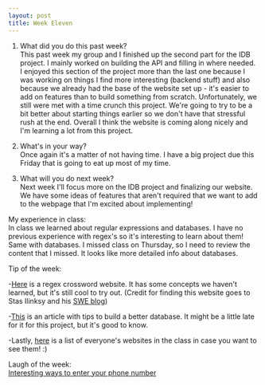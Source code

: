 ```yaml
---
layout: post
title: Week Eleven
---
```


1. What did you do this past week?  
	This past week my group and I finished up the second part for the IDB project. I mainly worked on building the API and filling in where needed. I enjoyed this section of the project more than the last one because I was working on things I find more interesting (backend stuff) and also because we already had the base of the website set up - it's easier to add on features than to build something from scratch. Unfortunately, we still were met with a time crunch this project. We're going to try to be a bit better about starting things earlier so we don't have that stressful rush at the end. Overall I think the website is coming along nicely and I'm learning a lot from this project. 

2. What's in your way?  
	Once again it's a matter of not having time. I have a big project due this Friday that is going to eat up most of my time.

3. What will you do next week?  
	Next week I'll focus more on the IDB project and finalizing our website. We have some ideas of features that aren't required that we want to add to the webpage that I'm excited about implementing! 

My experience in class:  
	In class we learned about regular expressions and databases. I have no previous experience with regex's so it's interesting to learn about them! Same with databases. I missed class on Thursday, so I need to review the content that I missed. It looks like more detailed info about databases. 

Tip of the week:  


-[Here](https://regexcrossword.com/) is a regex crossword website. It has some concepts we haven't learned, but it's still cool to try out. (Credit for finding this website goes to Stas Ilinksy and his [SWE blog](http://ilinskiy.me/swe-blog/Week-10/))

-[This](http://www.vertabelo.com/blog/notes-from-the-lab/9-tips-for-better-database-design) is an article with tips to build a better database. It might be a little late for it for this project, but it's good to know. 

-Lastly, [here](https://piazza.com/class/is7tzuwt2r8249?cid=194) is a  list of everyone's websites in the class in case you want to see them! :) 

Laugh of the week:  
[Interesting ways to enter your phone number](https://imgur.com/a/4f3XB)
